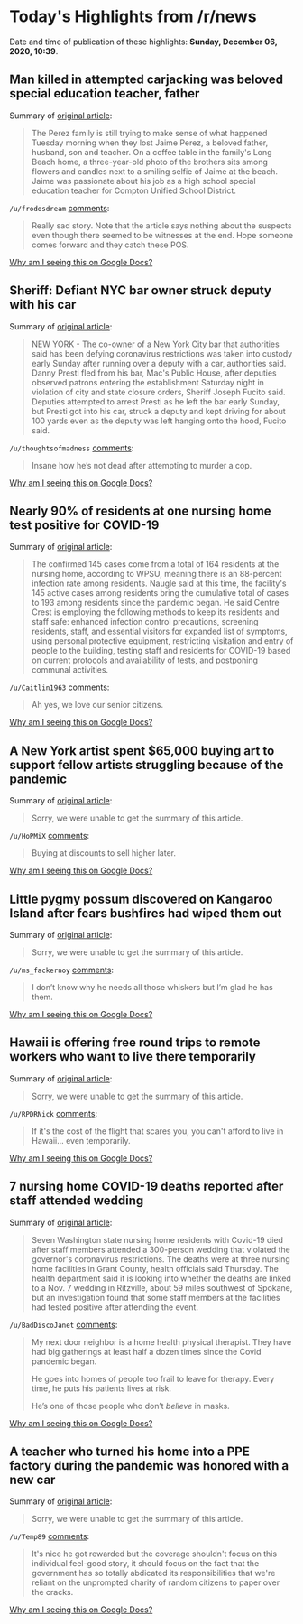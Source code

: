 # Today's Highlights from /r/news

Date and time of publication of these highlights: **Sunday, December 06, 2020, 10:39**.

## Man killed in attempted carjacking was beloved special education teacher, father

Summary of [original article](https://lbpost.com/news/man-killed-in-attempted-carjacking-was-beloved-special-education-teacher-father):

> The Perez family is still trying to make sense of what happened Tuesday morning when they lost Jaime Perez, a beloved father, husband, son and teacher. On a coffee table in the family's Long Beach home, a three-year-old photo of the brothers sits among flowers and candles next to a smiling selfie of Jaime at the beach. Jaime was passionate about his job as a high school special education teacher for Compton Unified School District.

`/u/frodosdream` [comments](https://www.reddit.com/r/news/comments/k7tky7/man_killed_in_attempted_carjacking_was_beloved/):

> Really sad story. Note that the article says nothing about the suspects even though there seemed to be witnesses at the end. Hope someone comes forward and they catch these POS.

[Why am I seeing this on Google Docs?](https://docs.google.com/document/d/1Dc6We63vOXIZsc0op-Bt4abqkYjXzOigalQqFxmvvbM/edit?usp=sharing)

## Sheriff: Defiant NYC bar owner struck deputy with his car

Summary of [original article](https://apnews.com/article/new-york-arrests-coronavirus-pandemic-new-york-city-db90d107a76e4f4543fe20c08b5edc9b):

> NEW YORK - The co-owner of a New York City bar that authorities said has been defying coronavirus restrictions was taken into custody early Sunday after running over a deputy with a car, authorities said. Danny Presti fled from his bar, Mac's Public House, after deputies observed patrons entering the establishment Saturday night in violation of city and state closure orders, Sheriff Joseph Fucito said. Deputies attempted to arrest Presti as he left the bar early Sunday, but Presti got into his car, struck a deputy and kept driving for about 100 yards even as the deputy was left hanging onto the hood, Fucito said.

`/u/thoughtsofmadness` [comments](https://www.reddit.com/r/news/comments/k7uy34/sheriff_defiant_nyc_bar_owner_struck_deputy_with/):

> Insane how he’s not dead after attempting to murder a cop.

[Why am I seeing this on Google Docs?](https://docs.google.com/document/d/1Dc6We63vOXIZsc0op-Bt4abqkYjXzOigalQqFxmvvbM/edit?usp=sharing)

## Nearly 90% of residents at one nursing home test positive for COVID-19

Summary of [original article](http://www.statecollege.com/news/local-news/nearly-90-percent-of-centre-crest-residents-test-positive-for-covid19,1484605/):

> The confirmed 145 cases come from a total of 164 residents at the nursing home, according to WPSU, meaning there is an 88-percent infection rate among residents. Naugle said at this time, the facility's 145 active cases among residents bring the cumulative total of cases to 193 among residents since the pandemic began. He said Centre Crest is employing the following methods to keep its residents and staff safe: enhanced infection control precautions, screening residents, staff, and essential visitors for expanded list of symptoms, using personal protective equipment, restricting visitation and entry of people to the building, testing staff and residents for COVID-19 based on current protocols and availability of tests, and postponing communal activities.

`/u/Caitlin1963` [comments](https://www.reddit.com/r/news/comments/k7tsds/nearly_90_of_residents_at_one_nursing_home_test/):

> Ah yes, we love our senior citizens.

[Why am I seeing this on Google Docs?](https://docs.google.com/document/d/1Dc6We63vOXIZsc0op-Bt4abqkYjXzOigalQqFxmvvbM/edit?usp=sharing)

## A New York artist spent $65,000 buying art to support fellow artists struggling because of the pandemic

Summary of [original article](https://www.cnn.com/2020/12/06/us/guy-stanley-philoche-new-york-buy-art-pandemic-trnd/index.html):

> Sorry, we were unable to get the summary of this article.

`/u/HoPMiX` [comments](https://www.reddit.com/r/news/comments/k7w76u/a_new_york_artist_spent_65000_buying_art_to/):

> Buying at discounts to sell higher later.

[Why am I seeing this on Google Docs?](https://docs.google.com/document/d/1Dc6We63vOXIZsc0op-Bt4abqkYjXzOigalQqFxmvvbM/edit?usp=sharing)

## Little pygmy possum discovered on Kangaroo Island after fears bushfires had wiped them out

Summary of [original article](https://www.abc.net.au/news/2020-12-06/little-pygmy-possum-found-on-kangaroo-island/12954912):

> Sorry, we were unable to get the summary of this article.

`/u/ms_fackernoy` [comments](https://www.reddit.com/r/news/comments/k7mhqe/little_pygmy_possum_discovered_on_kangaroo_island/):

> I don’t know why he needs all those whiskers but I’m glad he has them.

[Why am I seeing this on Google Docs?](https://docs.google.com/document/d/1Dc6We63vOXIZsc0op-Bt4abqkYjXzOigalQqFxmvvbM/edit?usp=sharing)

## Hawaii is offering free round trips to remote workers who want to live there temporarily

Summary of [original article](https://www.cnn.com/2020/12/05/business/hawaii-free-trip-remote-workers-trnd/index.html):

> Sorry, we were unable to get the summary of this article.

`/u/RPDRNick` [comments](https://www.reddit.com/r/news/comments/k7jexx/hawaii_is_offering_free_round_trips_to_remote/):

> If it's the cost of the flight that scares you, you can't afford to live in Hawaii... even temporarily.

[Why am I seeing this on Google Docs?](https://docs.google.com/document/d/1Dc6We63vOXIZsc0op-Bt4abqkYjXzOigalQqFxmvvbM/edit?usp=sharing)

## 7 nursing home COVID-19 deaths reported after staff attended wedding

Summary of [original article](https://www.nbcnews.com/news/us-news/7-nursing-home-covid-19-deaths-reported-after-staff-attended-n1250116):

> Seven Washington state nursing home residents with Covid-19 died after staff members attended a 300-person wedding that violated the governor's coronavirus restrictions. The deaths were at three nursing home facilities in Grant County, health officials said Thursday. The health department said it is looking into whether the deaths are linked to a Nov. 7 wedding in Ritzville, about 59 miles southwest of Spokane, but an investigation found that some staff members at the facilities had tested positive after attending the event.

`/u/BadDiscoJanet` [comments](https://www.reddit.com/r/news/comments/k7gigf/7_nursing_home_covid19_deaths_reported_after/):

> My next door neighbor is a home health physical therapist. They have had big gatherings at least half a dozen times since the Covid pandemic began. 
> 
> He goes into homes of people too frail to leave for therapy. Every time, he puts his patients lives at risk. 
> 
> He’s one of those people who don’t *believe* in masks.

[Why am I seeing this on Google Docs?](https://docs.google.com/document/d/1Dc6We63vOXIZsc0op-Bt4abqkYjXzOigalQqFxmvvbM/edit?usp=sharing)

## A teacher who turned his home into a PPE factory during the pandemic was honored with a new car

Summary of [original article](https://www.cnn.com/2020/12/05/us/mazda-teacher-new-jersey-car-trnd/index.html):

> Sorry, we were unable to get the summary of this article.

`/u/Temp89` [comments](https://www.reddit.com/r/news/comments/k7fhmc/a_teacher_who_turned_his_home_into_a_ppe_factory/):

> It's nice he got rewarded but the coverage shouldn't focus on this individual feel-good story, it should focus on the fact that the government has so totally abdicated its responsibilities that we're reliant on the unprompted charity of random citizens to paper over the cracks.

[Why am I seeing this on Google Docs?](https://docs.google.com/document/d/1Dc6We63vOXIZsc0op-Bt4abqkYjXzOigalQqFxmvvbM/edit?usp=sharing)

